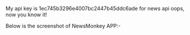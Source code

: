 My api key is 1ec745b3296e4007bc2447b45ddc6ade for news api oops, now you know it!

Below is the screenshot of NewsMonkey APP:-
<img src="/public/SS.png" alt="">
